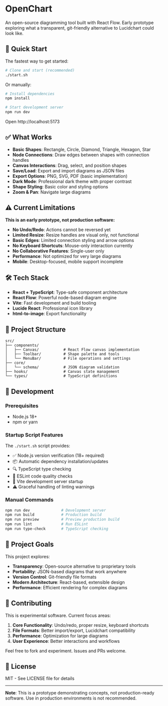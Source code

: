 # OpenChart

An open-source diagramming tool built with React Flow. Early prototype exploring what a transparent, git-friendly alternative to Lucidchart could look like.

## 🚀 Quick Start

The fastest way to get started:

```bash
# Clone and start (recommended)
./start.sh
```

Or manually:

```bash
# Install dependencies
npm install

# Start development server
npm run dev
```

Open http://localhost:5173

## ✅ What Works

- **Basic Shapes**: Rectangle, Circle, Diamond, Triangle, Hexagon, Star
- **Node Connections**: Draw edges between shapes with connection handles
- **Canvas Interactions**: Drag, select, and position shapes
- **Save/Load**: Export and import diagrams as JSON files
- **Export Options**: PNG, SVG, PDF (basic implementation)
- **Dark Mode**: Professional dark theme with proper contrast
- **Shape Styling**: Basic color and styling options
- **Zoom & Pan**: Navigate large diagrams

## ⚠️ Current Limitations

**This is an early prototype, not production software:**

- **No Undo/Redo**: Actions cannot be reversed yet
- **Limited Resize**: Resize handles are visual only, not functional
- **Basic Edges**: Limited connection styling and arrow options
- **No Keyboard Shortcuts**: Mouse-only interaction currently
- **No Collaborative Features**: Single-user only
- **Performance**: Not optimized for very large diagrams
- **Mobile**: Desktop-focused, mobile support incomplete

## 🛠️ Tech Stack

- **React + TypeScript**: Type-safe component architecture
- **React Flow**: Powerful node-based diagram engine
- **Vite**: Fast development and build tooling
- **Lucide React**: Professional icon library
- **html-to-image**: Export functionality

## 📁 Project Structure

```
src/
├── components/
│   ├── Canvas/           # React Flow canvas implementation
│   ├── Toolbar/          # Shape palette and tools
│   └── MenuBar/          # File operations and settings
├── core/
│   └── schema/           # JSON diagram validation
├── hooks/                # Canvas state management
└── types/                # TypeScript definitions
```

## 🧪 Development

### Prerequisites

- Node.js 18+
- npm or yarn

### Startup Script Features

The `./start.sh` script provides:

- ✅ Node.js version verification (18+ required)
- 📦 Automatic dependency installation/updates
- 🔍 TypeScript type checking
- 🧹 ESLint code quality checks
- 🚀 Vite development server startup
- ⚠️ Graceful handling of linting warnings

### Manual Commands

```bash
npm run dev              # Development server
npm run build            # Production build
npm run preview          # Preview production build
npm run lint             # Run ESLint
npm run type-check       # TypeScript checking
```

## 🎯 Project Goals

This project explores:

- **Transparency**: Open-source alternative to proprietary tools
- **Portability**: JSON-based diagrams that work anywhere
- **Version Control**: Git-friendly file formats
- **Modern Architecture**: React-based, extensible design
- **Performance**: Efficient rendering for complex diagrams

## 🤝 Contributing

This is experimental software. Current focus areas:

1. **Core Functionality**: Undo/redo, proper resize, keyboard shortcuts
2. **File Formats**: Better import/export, Lucidchart compatibility
3. **Performance**: Optimization for large diagrams
4. **User Experience**: Better interactions and workflows

Feel free to fork and experiment. Issues and PRs welcome.

## 📄 License

MIT - See LICENSE file for details

---

**Note**: This is a prototype demonstrating concepts, not production-ready software. Use in production environments is not recommended.